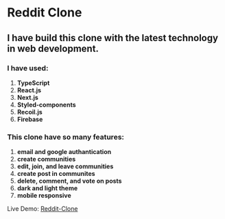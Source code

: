 # Reddit Clone 

## I have build this clone with the latest technology in web development.

### I have used: 
1. **TypeScript**
2. **React.js**
3. **Next.js**
4. **Styled-components**
5. **Recoil.js** 
6. **Firebase**

### This clone have so many features:
1. **email and google authantication**
2. **create communities**
3. **edit, join, and leave communities**
4. **create post in communites**
5. **delete, comment, and vote on posts**
6. **dark and light theme**
7. **mobile responsive** 

Live Demo: [Reddit-Clone](https://example.com)
